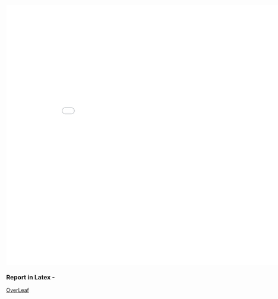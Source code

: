 <HTML>
  <body>
    <embed src="BECSMajorReport.pdf" width="900px" height="700px" />
  </body>
</HTML>

### Report in Latex -

[OverLeaf](https://www.overleaf.com/read/bvfgqfpjwhzn)
